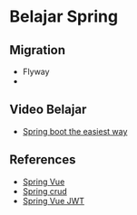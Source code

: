 # Belajar Spring

## Migration

- Flyway
-

## Video Belajar

- [Spring boot the easiest way](https://www.youtube.com/watch?v=ItP1WuD2b1U&list=PLP5vDiwegEaTcgeiarMm17OKaqwkT1-W5)

## References

- [Spring Vue](https://bezkoder.com/spring-boot-vue-js-authentication-jwt-spring-security/)
- [Spring crud](https://bezkoder.com/spring-boot-vue-js-crud-example/)
- [Spring Vue JWT](https://github.com/bezkoder/vue-vuex-jwt-auth)
